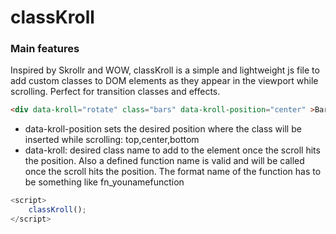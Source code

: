 # classKroll

### Main features
Inspired by Skrollr and WOW, classKroll is a simple and lightweight js file to add custom classes to DOM elements as they appear in the viewport while scrolling. Perfect for transition classes and effects.

```html 
<div data-kroll="rotate" class="bars" data-kroll-position="center" >Bar content</div> 
```

* data-kroll-position sets the desired position where the class will be inserted while scrolling: top,center,bottom
* data-kroll: desired class name to add to the element once the scroll hits the position. Also a defined function name is valid and will be called once the scroll hits the position. The format name of the function has to be something like fn_younamefunction 


```javascript
<script>
    classKroll();
</script>
```
